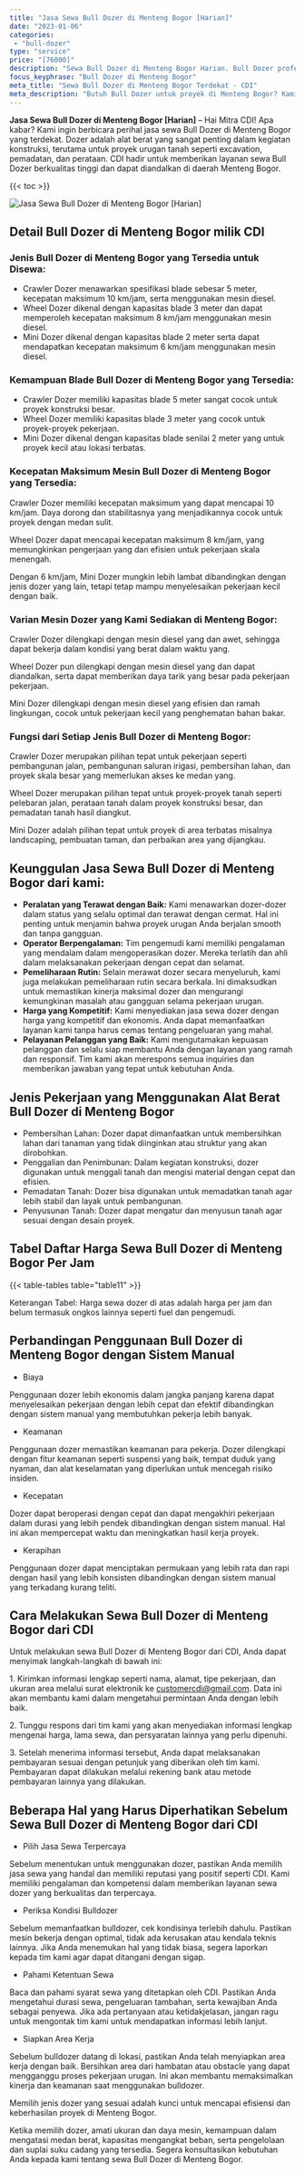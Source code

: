 ```yaml
---
title: "Jasa Sewa Bull Dozer di Menteng Bogor [Harian]"
date: "2023-01-06"
categories:
 - "bull-dozer"
type: "service"
price: "[76000]"
description: "Sewa Bull Dozer di Menteng Bogor Harian. Bull Dozer profesional untuk kebutuhan proyek konstruksi dengan performa superior. Segera konsultasikan kebutuhan Anda."
focus_keyphrase: "Bull Dozer di Menteng Bogor"
meta_title: "Sewa Bull Dozer di Menteng Bogor Terdekat - CDI"
meta_description: "Butuh Bull Dozer untuk proyek di Menteng Bogor? Kami adalah solusi tepat dengan solusi optimal. Klik untuk info lebih lanjut."
---
```


**Jasa Sewa Bull Dozer di Menteng Bogor [Harian]** – Hai Mitra CDI! Apa kabar? Kami ingin berbicara perihal jasa sewa Bull Dozer di Menteng Bogor yang terdekat. Dozer adalah alat berat yang sangat penting dalam kegiatan konstruksi, terutama untuk proyek urugan tanah seperti excavation, pemadatan, dan perataan. CDI hadir untuk memberikan layanan sewa Bull Dozer berkualitas tinggi dan dapat diandalkan di daerah Menteng Bogor.

{{< toc >}}

![Jasa Sewa Bull Dozer di Menteng Bogor [Harian]](/images/bull-dozer/bull-dozer-22.jpg)

## Detail Bull Dozer di Menteng Bogor milik CDI

### Jenis Bull Dozer di Menteng Bogor yang Tersedia untuk Disewa:

*   Crawler Dozer menawarkan spesifikasi blade sebesar 5 meter, kecepatan maksimum 10 km/jam, serta menggunakan mesin diesel.
*   Wheel Dozer dikenal dengan kapasitas blade 3 meter dan dapat memperoleh kecepatan maksimum 8 km/jam menggunakan mesin diesel.
*   Mini Dozer dikenal dengan kapasitas blade 2 meter serta dapat mendapatkan kecepatan maksimum 6 km/jam menggunakan mesin diesel.

### Kemampuan Blade Bull Dozer di Menteng Bogor yang Tersedia:

*   Crawler Dozer memiliki kapasitas blade 5 meter sangat cocok untuk proyek konstruksi besar.
*   Wheel Dozer memiliki kapasitas blade 3 meter yang cocok untuk proyek-proyek pekerjaan.
*   Mini Dozer dikenal dengan kapasitas blade senilai 2 meter yang untuk proyek kecil atau lokasi terbatas.

### Kecepatan Maksimum Mesin Bull Dozer di Menteng Bogor yang Tersedia:

Crawler Dozer memiliki kecepatan maksimum yang dapat mencapai 10 km/jam. Daya dorong dan stabilitasnya yang menjadikannya cocok untuk proyek dengan medan sulit.

Wheel Dozer dapat mencapai kecepatan maksimum 8 km/jam, yang memungkinkan pengerjaan yang dan efisien untuk pekerjaan skala menengah.

Dengan 6 km/jam, Mini Dozer mungkin lebih lambat dibandingkan dengan jenis dozer yang lain, tetapi tetap mampu menyelesaikan pekerjaan kecil dengan baik.

### Varian Mesin Dozer yang Kami Sediakan di Menteng Bogor:

Crawler Dozer dilengkapi dengan mesin diesel yang dan awet, sehingga dapat bekerja dalam kondisi yang berat dalam waktu yang.

Wheel Dozer pun dilengkapi dengan mesin diesel yang dan dapat diandalkan, serta dapat memberikan daya tarik yang besar pada pekerjaan pekerjaan.

Mini Dozer dilengkapi dengan mesin diesel yang efisien dan ramah lingkungan, cocok untuk pekerjaan kecil yang penghematan bahan bakar.

### Fungsi dari Setiap Jenis Bull Dozer di Menteng Bogor:

Crawler Dozer merupakan pilihan tepat untuk pekerjaan seperti pembangunan jalan, pembangunan saluran irigasi, pembersihan lahan, dan proyek skala besar yang memerlukan akses ke medan yang.

Wheel Dozer merupakan pilihan tepat untuk proyek-proyek tanah seperti pelebaran jalan, perataan tanah dalam proyek konstruksi besar, dan pemadatan tanah hasil diangkut.

Mini Dozer adalah pilihan tepat untuk proyek di area terbatas misalnya landscaping, pembuatan taman, dan perbaikan area yang dijangkau.

## Keunggulan Jasa Sewa Bull Dozer di Menteng Bogor dari kami:

*   **Peralatan yang Terawat dengan Baik:** Kami menawarkan dozer-dozer dalam status yang selalu optimal dan terawat dengan cermat. Hal ini penting untuk menjamin bahwa proyek urugan Anda berjalan smooth dan tanpa gangguan.
*   **Operator Berpengalaman:** Tim pengemudi kami memiliki pengalaman yang mendalam dalam mengoperasikan dozer. Mereka terlatih dan ahli dalam melaksanakan pekerjaan dengan cepat dan selamat.
*   **Pemeliharaan Rutin:** Selain merawat dozer secara menyeluruh, kami juga melakukan pemeliharaan rutin secara berkala. Ini dimaksudkan untuk memastikan kinerja maksimal dozer dan mengurangi kemungkinan masalah atau gangguan selama pekerjaan urugan.
*   **Harga yang Kompetitif:** Kami menyediakan jasa sewa dozer dengan harga yang kompetitif dan ekonomis. Anda dapat memanfaatkan layanan kami tanpa harus cemas tentang pengeluaran yang mahal.
*   **Pelayanan Pelanggan yang Baik:** Kami mengutamakan kepuasan pelanggan dan selalu siap membantu Anda dengan layanan yang ramah dan responsif. Tim kami akan merespons semua inquiries dan memberikan jawaban yang tepat untuk kebutuhan Anda.

## Jenis Pekerjaan yang Menggunakan Alat Berat Bull Dozer di Menteng Bogor

*   Pembersihan Lahan: Dozer dapat dimanfaatkan untuk membersihkan lahan dari tanaman yang tidak diinginkan atau struktur yang akan dirobohkan.
*   Penggalian dan Penimbunan: Dalam kegiatan konstruksi, dozer digunakan untuk menggali tanah dan mengisi material dengan cepat dan efisien.
*   Pemadatan Tanah: Dozer bisa digunakan untuk memadatkan tanah agar lebih stabil dan layak untuk pembangunan.
*   Penyusunan Tanah: Dozer dapat mengatur dan menyusun tanah agar sesuai dengan desain proyek.

## Tabel Daftar Harga Sewa Bull Dozer di Menteng Bogor Per Jam

{{< table-tables table="table11" >}}

Keterangan Tabel: Harga sewa dozer di atas adalah harga per jam dan belum termasuk ongkos lainnya seperti fuel dan pengemudi.

## Perbandingan Penggunaan Bull Dozer di Menteng Bogor dengan Sistem Manual

*   Biaya

Penggunaan dozer lebih ekonomis dalam jangka panjang karena dapat menyelesaikan pekerjaan dengan lebih cepat dan efektif dibandingkan dengan sistem manual yang membutuhkan pekerja lebih banyak.
*   Keamanan

Penggunaan dozer memastikan keamanan para pekerja. Dozer dilengkapi dengan fitur keamanan seperti suspensi yang baik, tempat duduk yang nyaman, dan alat keselamatan yang diperlukan untuk mencegah risiko insiden.
*   Kecepatan

Dozer dapat beroperasi dengan cepat dan dapat mengakhiri pekerjaan dalam durasi yang lebih pendek dibandingkan dengan sistem manual. Hal ini akan mempercepat waktu dan meningkatkan hasil kerja proyek.
*   Kerapihan

Penggunaan dozer dapat menciptakan permukaan yang lebih rata dan rapi dengan hasil yang lebih konsisten dibandingkan dengan sistem manual yang terkadang kurang teliti.

## Cara Melakukan Sewa Bull Dozer di Menteng Bogor dari CDI

Untuk melakukan sewa Bull Dozer di Menteng Bogor dari CDI, Anda dapat menyimak langkah-langkah di bawah ini:

1\.  Kirimkan informasi lengkap seperti nama, alamat, tipe pekerjaan, dan ukuran area melalui surat elektronik ke customercdi@gmail.com. Data ini akan membantu kami dalam mengetahui permintaan Anda dengan lebih baik.

2\.  Tunggu respons dari tim kami yang akan menyediakan informasi lengkap mengenai harga, lama sewa, dan persyaratan lainnya yang perlu dipenuhi.

3\.  Setelah menerima informasi tersebut, Anda dapat melaksanakan pembayaran sesuai dengan petunjuk yang diberikan oleh tim kami. Pembayaran dapat dilakukan melalui rekening bank atau metode pembayaran lainnya yang dilakukan.

## Beberapa Hal yang Harus Diperhatikan Sebelum Sewa Bull Dozer di Menteng Bogor dari CDI

*   Pilih Jasa Sewa Terpercaya

Sebelum menentukan untuk menggunakan dozer, pastikan Anda memilih jasa sewa yang handal dan memiliki reputasi yang positif seperti CDI. Kami memiliki pengalaman dan kompetensi dalam memberikan layanan sewa dozer yang berkualitas dan terpercaya.
*   Periksa Kondisi Bulldozer

Sebelum memanfaatkan bulldozer, cek kondisinya terlebih dahulu. Pastikan mesin bekerja dengan optimal, tidak ada kerusakan atau kendala teknis lainnya. Jika Anda menemukan hal yang tidak biasa, segera laporkan kepada tim kami agar dapat ditangani dengan sigap.
*   Pahami Ketentuan Sewa

Baca dan pahami syarat sewa yang ditetapkan oleh CDI. Pastikan Anda mengetahui durasi sewa, pengeluaran tambahan, serta kewajiban Anda sebagai penyewa. Jika ada pertanyaan atau ketidakjelasan, jangan ragu untuk mengontak tim kami untuk mendapatkan informasi lebih lanjut.
*   Siapkan Area Kerja

Sebelum bulldozer datang di lokasi, pastikan Anda telah menyiapkan area kerja dengan baik. Bersihkan area dari hambatan atau obstacle yang dapat mengganggu proses pekerjaan urugan. Ini akan membantu memaksimalkan kinerja dan keamanan saat menggunakan bulldozer.

Memilih jenis dozer yang sesuai adalah kunci untuk mencapai efisiensi dan keberhasilan proyek di Menteng Bogor.

Ketika memilih dozer, amati ukuran dan daya mesin, kemampuan dalam mengatasi medan berat, kapasitas mengangkat beban, serta pengelolaan dan suplai suku cadang yang tersedia. Segera konsultasikan kebutuhan Anda kepada kami tentang sewa Bull Dozer di Menteng Bogor.